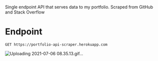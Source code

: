Single endpoint API that serves data to my portfolio. Scraped from GitHub and Stack Overflow

# Endpoint
`GET https://portfolio-api-scraper.herokuapp.com`

![Uploading 2021-07-06 08.35.13.gif…]()
